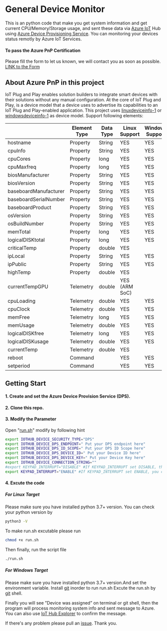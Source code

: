 # General Device Monitor
This is an python code that make you get system information and get current CPU/Memory/Storage usage, and sent these data via [Azure IoT] Hub using [Azure Device Provisioning Service].
You can monitoring your devices status remotly by Azure IoT Services.
#### To pass the Azure PnP Certification
Please fill the form to let us known, we will contact you as soon as possible.
[LINK to the Form][form_link]
## About Azure PnP in this project
IoT Plug and Play enables solution builders to integrate smart devices with their solutions without any manual configuration. At the core of IoT Plug and Play, is a device model that a device uses to advertise its capabilities to an IoT Plug and Play-enabled application. This project uses [linuxdeviceinfo-1] or [windowsdeviceinfo-1] as device model. 
Support following elements:

| | Element Type | Data Type | Linux Support | Windows Support |
| ------ | ------ | ------ | ------ | ------ |
| hostname | Property | String | YES | YES |
| cpuInfo | Property | String | YES | YES |
|cpuCores | Property | long | YES | YES | 
| cpuMaxfreq | Property | long | YES | YES | 
| biosManufacturer | Property | String | YES | YES | 
| biosVersion | Property | String | YES | YES |
| baseboardManufacturer | Property | String | YES | YES |
| baseboardSerialNumber | Property | String | YES | YES |
| baseboardProduct | Property | String | YES | YES | 
| osVersion | Property | String | YES | YES |
| osBuildNumber | Property | String | YES | YES | 
| memTotal | Property | long | YES | YES |
| logicalDISKtotal | Property | long | YES | YES |
| criticalTemp | Property | double | YES | | 
| ipLocal | Property | String | YES | YES | 
| ipPublic | Property | String | YES | YES |
| highTemp | Property | double | YES | |
| currentTempGPU | Telemetry | double | YES (ARM SoC) | |
| cpuLoading | Telemetry | double | YES | YES | 
| cpuClock | Telemetry | double | YES | YES | 
| memFree | Telemetry | long | YES | YES | 
| memUsage | Telemetry | double | YES | YES |
| logicalDISKfree | Telemetry | long | YES | YES |
| logicalDISKusage | Telemetry | double | YES | YES |
| currentTemp | Telemetry | double | YES | |
| reboot | Command | | YES | YES |
|setperiod | Command | | YES | YES |

## Getting Start
#### 1. Create and set the Azure Device Provision Service (DPS).
#### 2. Clone this repo.
#### 3. Modify the Parameter
Open "[run.sh]" modify by following hint
```sh
export IOTHUB_DEVICE_SECURITY_TYPE="DPS" 
export IOTHUB_DEVICE_DPS_ENDPOINT=" Put your DPS endpoint here" 
export IOTHUB_DEVICE_DPS_ID_SCOPE=" Put your DPS ID Scope here" 
export IOTHUB_DEVICE_DPS_DEVICE_ID=" Put your Device ID here" 
export IOTHUB_DEVICE_DPS_DEVICE_KEY=" Put your Device Key here" 
export IOTHUB_DEVICE_CONNECTION_STRING="" 
#export KEYPAD_INTERRUPT="DISABLE" #If KEYPAD_INTERRUPT set DISABLE, the program will never stop
export KEYPAD_INTERRUPT="ENABLE" #If KEYPAD_INTERRUPT set ENABLE, you can stop the program by pressing 'q' key
```
#### 4. Excute the code
##### For Linux Target
Please make sure you have installed python 3.7+ version.
You can check your python version by
```sh
python3 -V
```
To make run.sh excutable please run
```sh
chmod +x run.sh
```
Then finally, run the script file
```sh
./run.sh
```
##### For Windows Target
Please make sure you have installed python 3.7+ version.And set the environment variable.
Install [git] inorder to run run.sh
Excute the run.sh by [git] shell.

Finally you will see ”Device was assigned” on terminal or git shell, then the program will process monitoring system info and sent message to Azure. You can also use [IoT Hub Explorer] to confirm the message.

If there's any problem please pull an [issue]. Thank you.

[Azure IoT]:<https://docs.microsoft.com/zh-tw/azure/iot-hub/about-iot-hub>
[Azure Device Provisioning Service]:<https://docs.microsoft.com/azure/iot-dps/about-iot-dps>
[linuxdeviceinfo-1]:<https://github.com/Azure/iot-plugandplay-models/blob/main/dtmi/synnex/linuxdeviceinfo-1.json>
[windowsdeviceinfo-1]:<https://github.com/Azure/iot-plugandplay-models/blob/main/dtmi/synnex/windowsdeviceinfo-1.json>
[form_link]:<https://forms.office.com/Pages/ResponsePage.aspx?id=qRDzO7AbAkmVLXiwXlxBKgNN3X18_ZBMisV-J4xFgWtUNzM4RUxWUlFWOEROQTVNTUFRN01FQ0Q5Vi4u>
[run.sh]:<https://github.com/henry1758f/Azure-IoTHub-general-device/blob/55b170a4aadac11906ff4a13d5a74d476bea86d8/run.sh#L8-L15>
[git]:<https://git-scm.com/downloads>
[IoT Hub Explorer]:<https://docs.microsoft.com/zh-tw/azure/iot-pnp/howto-use-iot-explorer>
[issue]:<https://github.com/henry1758f/Azure-IoTHub-general-device/issues/new>
